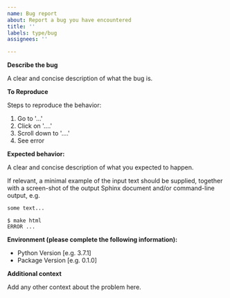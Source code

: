 ```yaml
---
name: Bug report
about: Report a bug you have encountered 
title: ''
labels: type/bug
assignees: ''

---
```


**Describe the bug**

A clear and concise description of what the bug is.

**To Reproduce**

Steps to reproduce the behavior:

1. Go to '...'
2. Click on '....'
3. Scroll down to '....'
4. See error

**Expected behavior:**

A clear and concise description of what you expected to happen.

If relevant, a minimal example of the input text should be supplied,
together with a screen-shot of the output Sphinx document and/or command-line output, e.g.

```markdown
some text...
```

```console
$ make html
ERROR ...
```

**Environment (please complete the following information):**

- Python Version [e.g. 3.7.1]
- Package Version [e.g. 0.1.0]

**Additional context**

Add any other context about the problem here.
